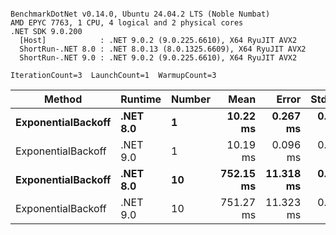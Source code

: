 ```

BenchmarkDotNet v0.14.0, Ubuntu 24.04.2 LTS (Noble Numbat)
AMD EPYC 7763, 1 CPU, 4 logical and 2 physical cores
.NET SDK 9.0.200
  [Host]            : .NET 9.0.2 (9.0.225.6610), X64 RyuJIT AVX2
  ShortRun-.NET 8.0 : .NET 8.0.13 (8.0.1325.6609), X64 RyuJIT AVX2
  ShortRun-.NET 9.0 : .NET 9.0.2 (9.0.225.6610), X64 RyuJIT AVX2

IterationCount=3  LaunchCount=1  WarmupCount=3  

```
| Method             | Runtime  | Number | Mean      | Error     | StdDev   | Min       | Max       | Allocated |
|------------------- |--------- |------- |----------:|----------:|---------:|----------:|----------:|----------:|
| **ExponentialBackoff** | **.NET 8.0** | **1**      |  **10.22 ms** |  **0.267 ms** | **0.015 ms** |  **10.20 ms** |  **10.23 ms** |     **520 B** |
| ExponentialBackoff | .NET 9.0 | 1      |  10.19 ms |  0.096 ms | 0.005 ms |  10.18 ms |  10.19 ms |     520 B |
| **ExponentialBackoff** | **.NET 8.0** | **10**     | **752.15 ms** | **11.318 ms** | **0.620 ms** | **751.78 ms** | **752.87 ms** |    **4120 B** |
| ExponentialBackoff | .NET 9.0 | 10     | 751.27 ms | 11.323 ms | 0.621 ms | 750.56 ms | 751.64 ms |    4120 B |

